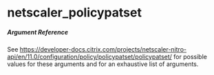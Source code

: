 # netscaler_policypatset

##### Argument Reference

See https://developer-docs.citrix.com/projects/netscaler-nitro-api/en/11.0/configuration/policy/policypatset/policypatset/ for possible values for these arguments and for an exhaustive list of arguments.


